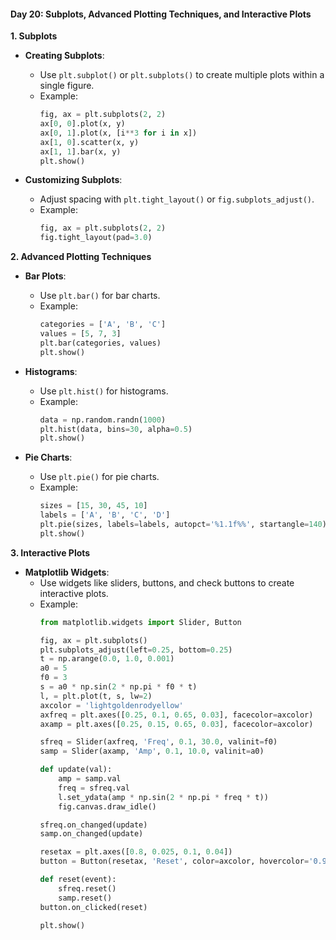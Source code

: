 
#### Day 20: Subplots, Advanced Plotting Techniques, and Interactive Plots

**1. Subplots**

- **Creating Subplots**:
  - Use `plt.subplot()` or `plt.subplots()` to create multiple plots within a single figure.
  - Example:
    ```python
    fig, ax = plt.subplots(2, 2)
    ax[0, 0].plot(x, y)
    ax[0, 1].plot(x, [i**3 for i in x])
    ax[1, 0].scatter(x, y)
    ax[1, 1].bar(x, y)
    plt.show()
    ```

- **Customizing Subplots**:
  - Adjust spacing with `plt.tight_layout()` or `fig.subplots_adjust()`.
  - Example:
    ```python
    fig, ax = plt.subplots(2, 2)
    fig.tight_layout(pad=3.0)
    ```

**2. Advanced Plotting Techniques**

- **Bar Plots**:
  - Use `plt.bar()` for bar charts.
  - Example:
    ```python
    categories = ['A', 'B', 'C']
    values = [5, 7, 3]
    plt.bar(categories, values)
    plt.show()
    ```

- **Histograms**:
  - Use `plt.hist()` for histograms.
  - Example:
    ```python
    data = np.random.randn(1000)
    plt.hist(data, bins=30, alpha=0.5)
    plt.show()
    ```

- **Pie Charts**:
  - Use `plt.pie()` for pie charts.
  - Example:
    ```python
    sizes = [15, 30, 45, 10]
    labels = ['A', 'B', 'C', 'D']
    plt.pie(sizes, labels=labels, autopct='%1.1f%%', startangle=140)
    plt.show()
    ```

**3. Interactive Plots**

- **Matplotlib Widgets**:
  - Use widgets like sliders, buttons, and check buttons to create interactive plots.
  - Example:
    ```python
    from matplotlib.widgets import Slider, Button

    fig, ax = plt.subplots()
    plt.subplots_adjust(left=0.25, bottom=0.25)
    t = np.arange(0.0, 1.0, 0.001)
    a0 = 5
    f0 = 3
    s = a0 * np.sin(2 * np.pi * f0 * t)
    l, = plt.plot(t, s, lw=2)
    axcolor = 'lightgoldenrodyellow'
    axfreq = plt.axes([0.25, 0.1, 0.65, 0.03], facecolor=axcolor)
    axamp = plt.axes([0.25, 0.15, 0.65, 0.03], facecolor=axcolor)

    sfreq = Slider(axfreq, 'Freq', 0.1, 30.0, valinit=f0)
    samp = Slider(axamp, 'Amp', 0.1, 10.0, valinit=a0)

    def update(val):
        amp = samp.val
        freq = sfreq.val
        l.set_ydata(amp * np.sin(2 * np.pi * freq * t))
        fig.canvas.draw_idle()

    sfreq.on_changed(update)
    samp.on_changed(update)

    resetax = plt.axes([0.8, 0.025, 0.1, 0.04])
    button = Button(resetax, 'Reset', color=axcolor, hovercolor='0.975')

    def reset(event):
        sfreq.reset()
        samp.reset()
    button.on_clicked(reset)

    plt.show()
    ```

 
